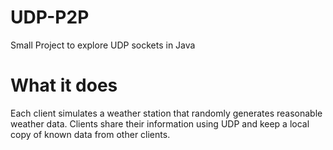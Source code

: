 # UDP-P2P
Small Project to explore UDP sockets in Java

# What it does
Each client simulates a weather station that randomly generates reasonable weather data. Clients share their information using UDP and keep a local copy of known data from other clients.
